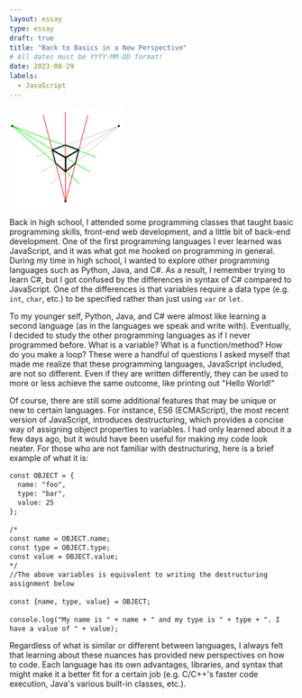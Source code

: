 ```yaml
---
layout: essay
type: essay
draft: true
title: "Back to Basics in a New Perspective"
# All dates must be YYYY-MM-DD format!
date: 2023-08-29
labels:
  - JavaScript
---
```


<img width="200px" class="rounded float-start pe-4" src="../img/back-to-basics/3-point-perspective.jpg">

Back in high school, I attended some programming classes that taught basic programming skills, front-end web development, and a little bit of back-end development. One of the first programming languages I ever learned was JavaScript, and it was what got me hooked on programming in general. During my time in high school, I wanted to explore other programming languages such as Python, Java, and C#. As a result, I remember trying to learn C#, but I got confused by the differences in syntax of C# compared to JavaScript. One of the differences is that variables require a data type (e.g. `int`, `char`, etc.) to be specified rather than just using `var` or `let`.

To my younger self, Python, Java, and C# were almost like learning a second language (as in the languages we speak and write with). Eventually, I decided to study the other programming languages as if I never programmed before. What is a variable? What is a function/method? How do you make a loop? These were a handful of questions I asked myself that made me realize that these programming languages, JavaScript included, are not so different. Even if they are written differently, they can be used to more or less achieve the same outcome, like printing out "Hello World!"

Of course, there are still some additional features that may be unique or new to certain languages. For instance, ES6 (ECMAScript), the most recent version of JavaScript, introduces destructuring, which provides a concise way of assigning object properties to variables. I had only learned about it a few days ago, but it would have been useful for making my code look neater. For those who are not familiar with destructuring, here is a brief example of what it is:

```
const OBJECT = {
  name: "foo",
  type: "bar",
  value: 25
};

/*
const name = OBJECT.name;
const type = OBJECT.type;
const value = OBJECT.value;
*/
//The above variables is equivalent to writing the destructuring assignment below

const {name, type, value} = OBJECT;

console.log("My name is " + name + " and my type is " + type + ". I have a value of " + value);
```

Regardless of what is similar or different between languages, I always felt that learning about these nuances has provided new perspectives on how to code. Each language has its own advantages, libraries, and syntax that might make it a better fit for a certain job (e.g. C/C++'s faster code execution, Java's various built-in classes, etc.).
